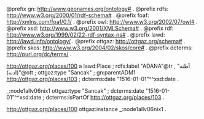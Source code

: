 @prefix gn: <http://www.geonames.org/ontology#> .
@prefix rdfs: <http://www.w3.org/2000/01/rdf-schema#> .
@prefix foaf: <http://xmlns.com/foaf/0.1/> .
@prefix owl: <http://www.w3.org/2002/07/owl#> .
@prefix xsd: <http://www.w3.org/2001/XMLSchema#> .
@prefix rdf: <http://www.w3.org/1999/02/22-rdf-syntax-ns#> .
@prefix lawd: <http://lawd.info/ontology/> .
@prefix ottgaz: <http://ottgaz.org/schema#> .
@prefix skos: <http://www.w3.org/2004/02/skos/core#> .
@prefix dcterms: <http://purl.org/dc/terms/> .


<http://ottgaz.org/places/100> a lawd:Place ;
	rdfs:label "ADANA"@tr , "آطنه (ادنه)"@ott ;
	ottgaz:type "Sancak" ;
	gn:parentADM1 <http://ottgaz.org/places/103> ;
	dcterms:date "1516-01-01”^^xsd:date .

_:node1allv06nix1 ottgaz:type "Sancak" ;
	dcterms:date "1516-01-01”^^xsd:date ;
	dcterms:isPartOf <http://ottgaz.org/places/103> .

<http://ottgaz.org/places/100> ottgaz:instance _:node1allv06nix1 .
